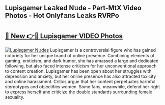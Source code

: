 ## Lupisgamer Le𝚊ked N𝚞de - Part-MtX Video Photos - Hot Onlyf𝚊ns Le𝚊ks RVRPo

# <h2><a href="http://ab89009.deff.icu/?id=Lupisgamer">🔗 New 👉🔴 Lupisgamer VIDEO Photos</a></h2>

[![Lupisgamer N𝚞des](https://i.imgur.com/rIISA9y.gif)](http://ab89009.deff.icu/?id=Lupisgamer)
Lupisgamer is a controversial figure who has gained notoriety for her unique brand of online presence. Combining elements of gaming, eroticism, and dark humor, she has amassed a large and dedicated following, but also faced intense criticism for her unconventional approach to content creation. Lupisgamer has been open about her struggles with depression and anxiety, but her online presence has also attracted toxicity and online harassment. Critics argue that her content perpetuates harmful stereotypes and objectifies women. Some fans, meanwhile, defend her right to express herself and criticize the double standards surrounding female sexuality.

